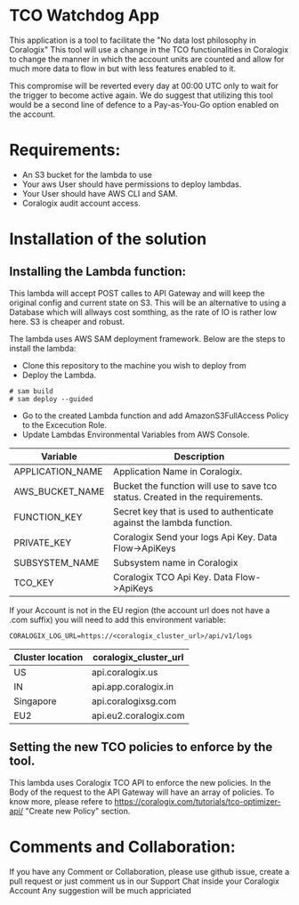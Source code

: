 # TCO Watchdog App
This application is a tool to facilitate the "No data lost philosophy in Coralogix"
This tool will use a change in the TCO functionalities in Coralogix to change the manner in which the account units are counted and allow for much more data to flow in but with less features enabled to it.

This compromise will be reverted every day at 00:00 UTC only to wait for the trigger to become active again.
We do suggest that utilizing this tool would be a second line of defence to a Pay-as-You-Go option enabled on the account.

# Requirements:
- An S3 bucket for the lambda to use
- Your aws User should have permissions to deploy lambdas.
- Your User should have AWS CLI and SAM.
- Coralogix audit account access.

# Installation of the solution
## Installing the Lambda function:
This lambda will accept POST calles to API Gateway and will keep the original config and current state on S3.
This will be an alternative to using a Database which will allways cost somthing, as the rate of IO is rather low here.
S3 is cheaper and robust.

The lambda uses AWS SAM deployment framework.
Below are the steps to install the lambda:
- Clone this repository to the machine you wish to deploy from
- Deploy the Lambda.
```
# sam build
# sam deploy --guided
```
- Go to the created Lambda function and add AmazonS3FullAccess Policy to the Excecution Role.
- Update Lambdas Environmental Variables from AWS Console.

Variable |Description
----------|------------
APPLICATION_NAME |Application Name in Coralogix.
AWS_BUCKET_NAME |Bucket the function will use to save tco status. Created in the requirements.
FUNCTION_KEY |Secret key that is used to authenticate against the lambda function.
PRIVATE_KEY |Coralogix Send your logs Api Key. Data Flow->ApiKeys
SUBSYSTEM_NAME |Subsystem name in Coralogix
TCO_KEY |Coralogix TCO Api Key. Data Flow->ApiKeys


If your Account is not in the EU region (the account url does not have a .com suffix)
you will need to add this environment variable:
```
CORALOGIX_LOG_URL=https://<coralogix_cluster_url>/api/v1/logs
```
Cluster location | coralogix_cluster_url
-----------------| --------------------
US| api.coralogix.us
IN| api.app.coralogix.in
Singapore| api.coralogixsg.com
EU2| api.eu2.coralogix.com

## Setting the new TCO policies to enforce by the tool.
This lambda uses Coralogix TCO API to enforce the new policies.
In the Body of the request to the API Gateway will have an array of policies.
To know more, please refere to https://coralogix.com/tutorials/tco-optimizer-api/ "Create new Policy" section.

# Comments and Collaboration:
If you have any Comment or Collaboration, please use github issue, create a pull request or just comment us in our Support Chat inside your Coralogix Account
Any suggestion will be much appriciated 
